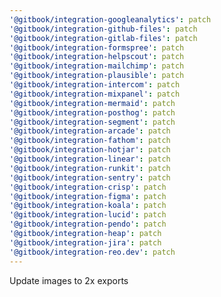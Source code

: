 ```yaml
---
'@gitbook/integration-googleanalytics': patch
'@gitbook/integration-github-files': patch
'@gitbook/integration-gitlab-files': patch
'@gitbook/integration-formspree': patch
'@gitbook/integration-helpscout': patch
'@gitbook/integration-mailchimp': patch
'@gitbook/integration-plausible': patch
'@gitbook/integration-intercom': patch
'@gitbook/integration-mixpanel': patch
'@gitbook/integration-mermaid': patch
'@gitbook/integration-posthog': patch
'@gitbook/integration-segment': patch
'@gitbook/integration-arcade': patch
'@gitbook/integration-fathom': patch
'@gitbook/integration-hotjar': patch
'@gitbook/integration-linear': patch
'@gitbook/integration-runkit': patch
'@gitbook/integration-sentry': patch
'@gitbook/integration-crisp': patch
'@gitbook/integration-figma': patch
'@gitbook/integration-koala': patch
'@gitbook/integration-lucid': patch
'@gitbook/integration-pendo': patch
'@gitbook/integration-heap': patch
'@gitbook/integration-jira': patch
'@gitbook/integration-reo.dev': patch
---
```


Update images to 2x exports
